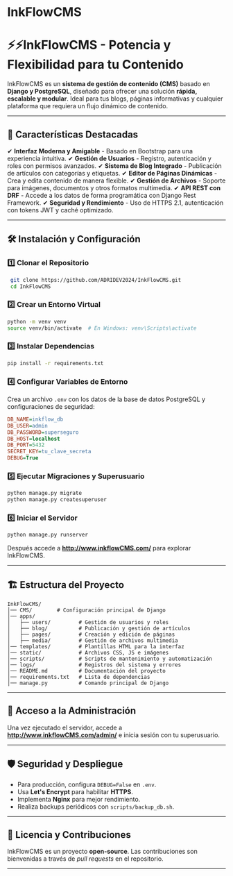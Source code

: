 # InkFlowCMS

# ⚡⚡InkFlowCMS - Potencia y Flexibilidad para tu Contenido

InkFlowCMS es un **sistema de gestión de contenido (CMS)** basado en **Django y PostgreSQL**, diseñado para ofrecer una solución **rápida, escalable y modular**. Ideal para tus blogs, páginas informativas y cualquier plataforma que requiera un flujo dinámico de contenido.

---

## 🚀 Características Destacadas
✔ **Interfaz Moderna y Amigable** - Basado en Bootstrap para una experiencia intuitiva.
✔ **Gestión de Usuarios** - Registro, autenticación y roles con permisos avanzados.
✔ **Sistema de Blog Integrado** - Publicación de artículos con categorías y etiquetas.
✔ **Editor de Páginas Dinámicas** - Crea y edita contenido de manera flexible.
✔ **Gestión de Archivos** - Soporte para imágenes, documentos y otros formatos multimedia.
✔ **API REST con DRF** - Accede a los datos de forma programática con Django Rest Framework.
✔ **Seguridad y Rendimiento** - Uso de HTTPS 2.1, autenticación con tokens JWT y caché optimizado.

---

## 🛠 Instalación y Configuración

### **1️⃣ Clonar el Repositorio**
```sh
 git clone https://github.com/ADRIDEV2024/InkFlowCMS.git
 cd InkFlowCMS
```

### **2️⃣ Crear un Entorno Virtual**
```sh
python -m venv venv
source venv/bin/activate  # En Windows: venv\Scripts\activate
```

### **3️⃣ Instalar Dependencias**
```sh
pip install -r requirements.txt
```

### **4️⃣ Configurar Variables de Entorno**
Crea un archivo `.env` con los datos de la base de datos PostgreSQL y configuraciones de seguridad:
```ini
DB_NAME=inkflow_db
DB_USER=admin
DB_PASSWORD=superseguro
DB_HOST=localhost
DB_PORT=5432
SECRET_KEY=tu_clave_secreta
DEBUG=True
```

### **5️⃣ Ejecutar Migraciones y Superusuario**
```sh
python manage.py migrate
python manage.py createsuperuser
```

### **6️⃣ Iniciar el Servidor**
```sh
python manage.py runserver
```
Después accede a **http://www.inkflowCMS.com/** para explorar InkFlowCMS.

---

## 🏗️ Estructura del Proyecto
```
InkFlowCMS/
│── CMS/        # Configuración principal de Django
│── apps/
│   ├── users/         # Gestión de usuarios y roles
│   ├── blog/          # Publicación y gestión de artículos
│   ├── pages/         # Creación y edición de páginas
│   ├── media/         # Gestión de archivos multimedia
│── templates/         # Plantillas HTML para la interfaz
│── static/            # Archivos CSS, JS e imágenes
│── scripts/           # Scripts de mantenimiento y automatización
│── logs/              # Registros del sistema y errores
│── README.md          # Documentación del proyecto
│── requirements.txt   # Lista de dependencias
│── manage.py          # Comando principal de Django
```

---

## 🔑 Acceso a la Administración
Una vez ejecutado el servidor, accede a **http://www.inkflowCMS.com/admin/** e inicia sesión con tu superusuario.

---

## 🛡️ Seguridad y Despliegue
- Para producción, configura `DEBUG=False` en `.env`.
- Usa **Let's Encrypt** para habilitar **HTTPS**.
- Implementa **Nginx** para mejor rendimiento.
- Realiza backups periódicos con `scripts/backup_db.sh`.

---

## 📄 Licencia y Contribuciones
InkFlowCMS es un proyecto **open-source**. Las contribuciones son bienvenidas a través de *pull requests* en el repositorio.

---


